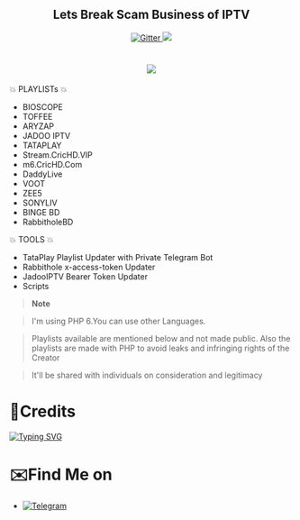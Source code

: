 
<h2 align="center">Lets Break Scam Business of IPTV</h2>

<p align="center">
  <a href="https://www.python.org/">
    <img src="https://img.shields.io/badge/Made_With-PHP-blue"
         alt="Gitter">
  
  <a href="https://saythanks.io/to/bullredeyes@gmail.com">
      <img src="https://img.shields.io/badge/MHDZubair-%E2%98%BC-green.svg">
  </a>
  </p>

<h1 align="center">
<img src="https://i.postimg.cc/8cpX4T7W/IMG-20231007-170502-315.jpg"></a>
</h1>

💥 PLAYLISTs 💥

* BIOSCOPE
* TOFFEE
* ARYZAP
* JADOO IPTV
* TATAPLAY
* Stream.CricHD.VIP
* m6.CricHD.Com
* DaddyLive
* VOOT
* ZEE5
* SONYLIV
* BINGE BD
* RabbitholeBD

💥 TOOLS 💥
* TataPlay Playlist Updater with Private Telegram Bot
* Rabbithole x-access-token Updater
* JadooIPTV Bearer Token Updater
* Scripts

> **Note**

> I'm using PHP 6.You can use other Languages.

> Playlists available are mentioned below and not made public.  Also the playlists are made with PHP to avoid leaks and infringing rights of the Creator

> It'll be shared with individuals on consideration and legitimacy 

# 🚬Credits
[![Typing SVG](https://readme-typing-svg.demolab.com?font=Fira+Code&pause=100&color=FF2C10&background=31FF9400&width=400&lines=Made+By+MHD+Zubair)](https://git.io/typing-svg)

# ✉️Find Me on 

- [![Telegram](https://img.shields.io/badge/Telegram-MHDZubair-indigo?style=for-the-badge&logo=telegram)](https://t.me/MHDZUBAIR)



















